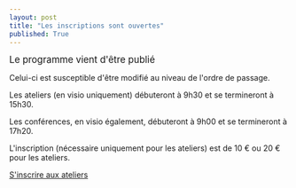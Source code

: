 ```yaml
---
layout: post
title: "Les inscriptions sont ouvertes"
published: True
---
```


<span style="font-size:larger;">Le programme vient d'être publié </span>

Celui-ci est susceptible d'être modifié au niveau de l'ordre de passage.

Les ateliers (en visio uniquement) débuteront à 9h30 et se termineront à 15h30.

Les conférences, en visio également, débuteront à 9h00 et se termineront à 17h20.

L'inscription (nécessaire uniquement pour les ateliers) est de 10 € ou 20 € pour les ateliers.

[S'inscrire aux ateliers](https://www.helloasso.com/associations/osgeo-fr/evenements/ateliers-des-journees-qgis-2022)

